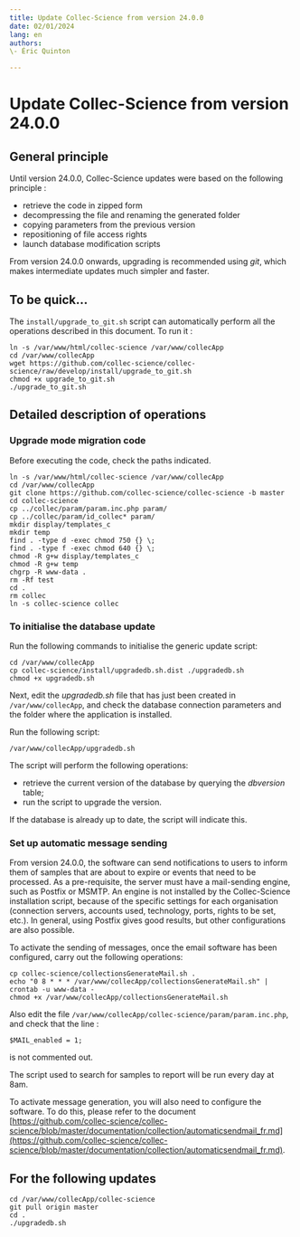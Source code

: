 ```yaml
---
title: Update Collec-Science from version 24.0.0  
date: 02/01/2024  
lang: en  
authors:  
\- Éric Quinton

---
```


# Update Collec-Science from version 24.0.0

## General principle

Until version 24.0.0, Collec-Science updates were based on the following principle :

- retrieve the code in zipped form
- decompressing the file and renaming the generated folder
- copying parameters from the previous version
- repositioning of file access rights
- launch database modification scripts

From version 24.0.0 onwards, upgrading is recommended using _git_, which makes intermediate updates much simpler and faster.

## To be quick...

The `install/upgrade_to_git.sh` script can automatically perform all the operations described in this document. To run it :

```
ln -s /var/www/html/collec-science /var/www/collecApp
cd /var/www/collecApp
wget https://github.com/collec-science/collec-science/raw/develop/install/upgrade_to_git.sh
chmod +x upgrade_to_git.sh
./upgrade_to_git.sh
```

## Detailed description of operations

### Upgrade mode migration code

Before executing the code, check the paths indicated.

```
ln -s /var/www/html/collec-science /var/www/collecApp
cd /var/www/collecApp
git clone https://github.com/collec-science/collec-science -b master
cd collec-science
cp ../collec/param/param.inc.php param/
cp ../collec/param/id_collec* param/
mkdir display/templates_c
mkdir temp
find . -type d -exec chmod 750 {} \;
find . -type f -exec chmod 640 {} \;
chmod -R g+w display/templates_c
chmod -R g+w temp
chgrp -R www-data .
rm -Rf test
cd .
rm collec
ln -s collec-science collec
```

### To initialise the database update

Run the following commands to initialise the generic update script:

```
cd /var/www/collecApp
cp collec-science/install/upgradedb.sh.dist ./upgradedb.sh
chmod +x upgradedb.sh
```

Next, edit the _upgradedb.sh_ file that has just been created in `/var/www/collecApp`, and check the database connection parameters and the folder where the application is installed.

Run the following script:

```
/var/www/collecApp/upgradedb.sh
```

The script will perform the following operations:

- retrieve the current version of the database by querying the _dbversion_ table;
- run the script to upgrade the version.

If the database is already up to date, the script will indicate this.

### Set up automatic message sending

From version 24.0.0, the software can send notifications to users to inform them of samples that are about to expire or events that need to be processed. As a pre-requisite, the server must have a mail-sending engine, such as Postfix or MSMTP. An engine is not installed by the Collec-Science installation script, because of the specific settings for each organisation (connection servers, accounts used, technology, ports, rights to be set, etc.). In general, using Postfix gives good results, but other configurations are also possible.

To activate the sending of messages, once the email software has been configured, carry out the following operations:

```
cp collec-science/collectionsGenerateMail.sh .
echo "0 8 * * * /var/www/collecApp/collectionsGenerateMail.sh" | crontab -u www-data -
chmod +x /var/www/collecApp/collectionsGenerateMail.sh
```

Also edit the file `/var/www/collecApp/collec-science/param/param.inc.php`, and check that the line :

```
$MAIL_enabled = 1;
```

is not commented out.

The script used to search for samples to report will be run every day at 8am.

To activate message generation, you will also need to configure the software. To do this, please refer to the document [https://github.com/collec-science/collec-science/blob/master/documentation/collection/automaticsendmail_fr.md](https://github.com/collec-science/collec-science/blob/master/documentation/collection/automaticsendmail_fr.md).

## For the following updates

```
cd /var/www/collecApp/collec-science
git pull origin master
cd .
./upgradedb.sh
```
